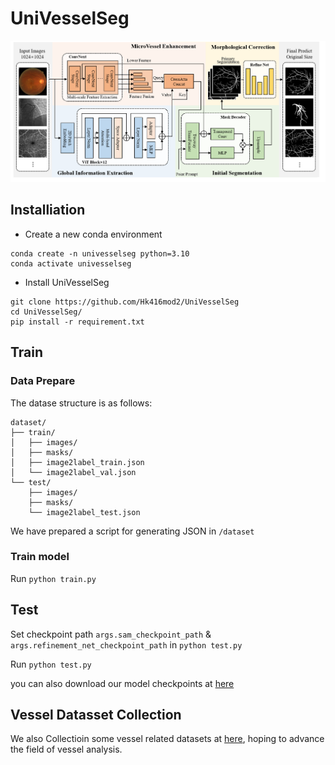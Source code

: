 # UniVesselSeg

![Method](./method.png)

## Installiation

- Create a new conda environment
```
conda create -n univesselseg python=3.10
conda activate univesselseg
```

- Install UniVesselSeg
```
git clone https://github.com/Hk416mod2/UniVesselSeg
cd UniVesselSeg/
pip install -r requirement.txt
```
## Train

### Data Prepare
The datase structure is as follows:
```
dataset/
├── train/
│   ├── images/
│   ├── masks/
│   ├── image2label_train.json
│   └── image2label_val.json
└── test/
    ├── images/
    ├── masks/
    └── image2label_test.json
```
We have prepared a script for generating JSON in `/dataset`

### Train model
Run `python train.py`

## Test
Set checkpoint path `args.sam_checkpoint_path` & `args.refinement_net_checkpoint_path` in `python test.py`

Run `python test.py`

you can also download our model checkpoints at [here](https://drive.google.com/drive/folders/1cF5BMRBkTyZNYsUxDOR2EgE-g8Kq-hg8?usp=sharing)

## Vessel Datasset Collection
We also Collectioin some vessel related datasets at [here](https://github.com/Hk416mod2/VesselDataset), hoping to advance the field of vessel analysis.

